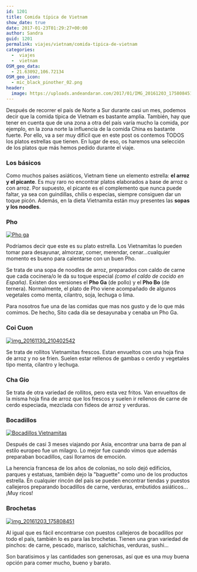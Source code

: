 ```yaml
---
id: 1201
title: Comida típica de Vietnam
show_date: true
date: 2017-01-23T01:29:27+00:00
author: Sandra
guid: 1201
permalink: viajes/vietnam/comida-tipica-de-vietnam
categories:
  -  viajes
  -  vietnam
OSM_geo_data:
  - 21.63092,106.72134
OSM_geo_icon:
  - mic_black_pinother_02.png
header:
  image: https://uploads.andeandaran.com/2017/01/IMG_20161203_175808451.jpg
---
```

Después de recorrer el país de Norte a Sur durante casi un mes, podemos decir que la comida típica de Vietnam es bastante amplia. También, hay que tener en cuenta que de una zona a otra del país varía mucho la comida, por ejemplo, en la zona norte la influencia de la comida China es bastante fuerte. Por ello, va a ser muy difícil que en este post os contemos TODOS los platos estrellas que tienen. En lugar de eso, os haremos una selección de los platos que más hemos pedido durante el viaje.

### Los básicos

Como muchos países asiáticos, Vietnam tiene un elemento estrella: **el arroz y el picante**. Es muy raro no encontrar platos elaborados a base de arroz o con arroz. Por supuesto, el picante es el complemento que nunca puede faltar, ya sea con guindillas, chilis o especias, siempre consiguen dar un toque picón. Además, en la dieta Vietnamita están muy presentes las **sopas y los noodles**.

### Pho

[<img class="alignnone size-full wp-image-1222" src="https://uploads.andeandaran.com/2017/01/IMG_20161202_154243537.jpg?resize=810%2C455" alt="Pho ga" />](https://uploads.andeandaran.com/2017/01/IMG_20161202_154243537.jpg)

Podríamos decir que este es su plato estrella. Los Vietnamitas lo pueden tomar para desayunar, almorzar, comer, merendar, cenar...cualquier momento es bueno para calentarse con un buen Pho.

Se trata de una sopa de noodles de arroz, preparados con caldo de carne que cada cocinera/o le da su toque especial _(como el caldo de cocido en España)_. Existen dos versiones el **Pho Ga** (de pollo) y el **Pho Bo** (de ternera). Normalmente, el plato de Pho viene acompañado de algunos vegetales como menta, cilantro, soja, lechuga o lima.

Para nosotros fue una de las comidas que mas nos gusto y de lo que más comimos. De hecho, Sito cada día se desayunaba y cenaba un Pho Ga.

### Coi Cuon

[<img class="alignnone size-full wp-image-1220" src="https://uploads.andeandaran.com/2017/01/IMG_20161130_210402542.jpg?resize=810%2C455" alt="img_20161130_210402542" />](https://uploads.andeandaran.com/2017/01/IMG_20161130_210402542.jpg)

Se trata de rollitos Vietnamitas frescos. Estan envueltos con una hoja fina de arroz y no se frien. Suelen estar rellenos de gambas o cerdo y vegetales tipo menta, cilantro y lechuga.

### Cha Gio

Se trata de otra variedad de rollitos, pero esta vez fritos. Van envueltos de la misma hoja fina de arroz que los frescos y suelen ir rellenos de carne de cerdo especiada, mezclada con fideos de arroz y verduras.

### Bocadillos

[<img class="alignnone size-full wp-image-1224" src="https://uploads.andeandaran.com/2017/01/IMG_20170111_135859156_HDR.jpg?resize=810%2C455" alt="Bocadillos Vietnamitas" />](https://uploads.andeandaran.com/2017/01/IMG_20170111_135859156_HDR.jpg)

Después de casi 3 meses viajando por Asia, encontrar una barra de pan al estilo europeo fue un milagro. Lo mejor fue cuando vimos que  además preparaban bocadillos, casi lloramos de emoción.

La herencia francesa de los años de colonias, no solo dejó edificios, parques y estatuas, también dejo la "baguette" como uno de los productos estrella. En cualquier rincón del país se pueden encontrar tiendas y puestos callejeros preparando bocadillos de carne, verduras, embutidos asiáticos...¡Muy ricos!

### Brochetas

[<img class="alignnone size-full wp-image-1225" src="https://uploads.andeandaran.com/2017/01/IMG_20161203_175808451.jpg?resize=810%2C455" alt="img_20161203_175808451" />](https://uploads.andeandaran.com/2017/01/IMG_20161203_175808451.jpg)

Al igual que es fácil encontrarse con puestos callejeros de bocadillos por todo el país, también lo es para las brochetas. Tienen una gran variedad de pinchos: de carne, pescado, marisco, salchichas, verduras, sushi...

Son baratisimos y las cantidades son generosas, así que es una muy buena opción para comer mucho, bueno y barato.
